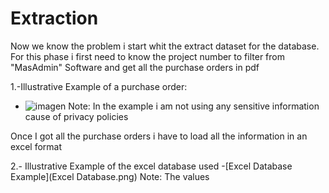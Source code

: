   # Extraction

Now we know the problem i start whit the extract dataset for the database.
For this phase i first need to know the project number to filter from "MasAdmin" Software and get all the purchase orders in pdf

1.-Illustrative Example of a purchase order:

  - ![imagen](https://github.com/ReneMtz0422/Data-Analisys-Test/assets/158523436/312d1142-6058-4895-971d-b43db145159d)
    Note: In the example i am not using any sensitive information cause of privacy policies

Once I got all the purchase orders i have to load all the information in an excel format

2.- Illustrative Example of the excel database used
      -[Excel Database Example](Excel Database.png)
      Note: The values


